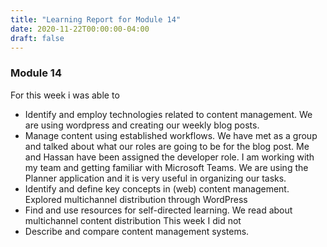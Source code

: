 ```yaml
---
title: "Learning Report for Module 14"
date: 2020-11-22T00:00:00-04:00
draft: false
---
```


### Module 14
For this week i was able to
* Identify and employ technologies related to content management. We are using wordpress and creating our weekly blog posts.
* Manage content using established workflows. We have met as a group and talked about what our roles are going to be for the blog post. Me and Hassan have been assigned the developer role. I am working with my team and getting familiar with Microsoft Teams. We are using the Planner application and it is very useful in organizing our tasks. 
* Identify and define key concepts in (web) content management. Explored multichannel distribution through WordPress
* Find and use resources for self-directed learning. We read about multichannel content distribution
This week I did not
* Describe and compare content management systems.
